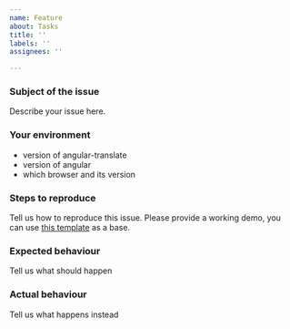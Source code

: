 ```yaml
---
name: Feature
about: Tasks
title: ''
labels: ''
assignees: ''

---
```


### Subject of the issue
Describe your issue here.

### Your environment
* version of angular-translate
* version of angular
* which browser and its version

### Steps to reproduce
Tell us how to reproduce this issue. Please provide a working demo, you can use [this template](https://plnkr.co/edit/XorWgI?p=preview) as a base.

### Expected behaviour
Tell us what should happen

### Actual behaviour
Tell us what happens instead
